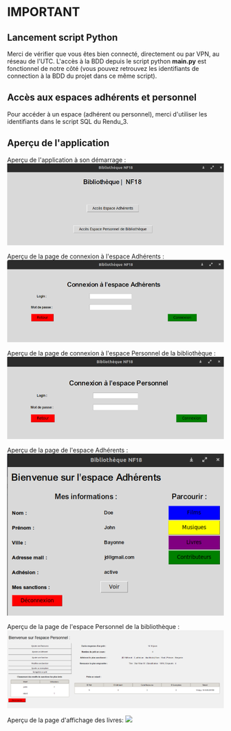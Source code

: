 # IMPORTANT
## Lancement script Python

Merci de vérifier que vous êtes bien connecté, directement ou par VPN, au réseau de l'UTC. L'accès à la BDD depuis le script python <b>main.py</b> est fonctionnel de notre côté (vous pouvez retrouvez les identifiants de connection à la BDD du projet dans ce même script).

## Accès aux espaces adhérents et personnel

Pour accéder à un espace (adhérent ou personnel), merci d'utiliser les identifiants dans le script SQL du Rendu_3.

## Aperçu de l'application

Aperçu de l'application à son démarrage : 
![](img/landing_page.png)

Aperçu de la page de connexion à l'espace Adhérents : 
![](img/connexion_adherent.png)

Aperçu de la page de connexion à l'espace Personnel de la bibliothèque : 
![](img/connexion_personnel.png)

Aperçu de la page de l'espace Adhérents : 
![](img/espace_adherent.png)

Aperçu de la page de l'espace Personnel de la bibliothèque : 
![](img/espacePersonnel.png)

Aperçu de la page d'affichage des livres: 
![](img/livres.png.png)

